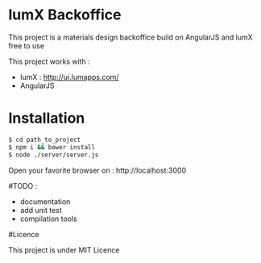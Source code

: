 # lumX Backoffice

This project is a materials design backoffice build on AngularJS and lumX free to use

This project works with :
  - lumX : http://ui.lumapps.com/
  - AngularJS

# Installation

```bash
$ cd path_to_project
$ npm i && bower install
$ node ./server/server.js
```

Open your favorite browser on : http://localhost:3000

#TODO :
  - documentation
  - add unit test
  - compilation tools


#Licence

This project is under MIT Licence
